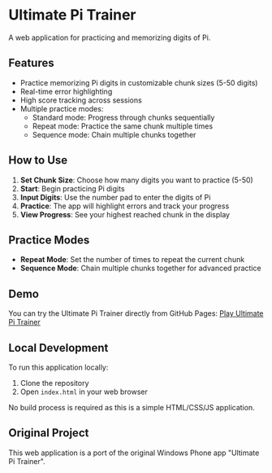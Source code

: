 # Ultimate Pi Trainer

A web application for practicing and memorizing digits of Pi.

## Features

- Practice memorizing Pi digits in customizable chunk sizes (5-50 digits)
- Real-time error highlighting
- High score tracking across sessions
- Multiple practice modes:
  - Standard mode: Progress through chunks sequentially
  - Repeat mode: Practice the same chunk multiple times
  - Sequence mode: Chain multiple chunks together

## How to Use

1. **Set Chunk Size**: Choose how many digits you want to practice (5-50)
2. **Start**: Begin practicing Pi digits
3. **Input Digits**: Use the number pad to enter the digits of Pi
4. **Practice**: The app will highlight errors and track your progress
5. **View Progress**: See your highest reached chunk in the display

## Practice Modes

- **Repeat Mode**: Set the number of times to repeat the current chunk
- **Sequence Mode**: Chain multiple chunks together for advanced practice

## Demo

You can try the Ultimate Pi Trainer directly from GitHub Pages: [Play Ultimate Pi Trainer](https://anthonykazyaka.github.io/UltimatePiTrainer/)

## Local Development

To run this application locally:

1. Clone the repository
2. Open `index.html` in your web browser

No build process is required as this is a simple HTML/CSS/JS application.

## Original Project

This web application is a port of the original Windows Phone app "Ultimate Pi Trainer".